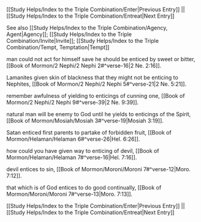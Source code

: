 [[Study Helps/Index to the Triple Combination/Enter|Previous Entry]]  ||  [[Study Helps/Index to the Triple Combination/Entreat|Next Entry]]

 See also [[Study Helps/Index to the Triple Combination/Agency, Agent|Agency]]; [[Study Helps/Index to the Triple Combination/Invite|Invite]]; [[Study Helps/Index to the Triple Combination/Tempt, Temptation|Tempt]]

 man could not act for himself save he should be enticed by sweet or bitter, [[Book of Mormon/2 Nephi/2 Nephi 2#^verse-16|2 Ne. 2:16]].

 Lamanites given skin of blackness that they might not be enticing to Nephites, [[Book of Mormon/2 Nephi/2 Nephi 5#^verse-21|2 Ne. 5:21]].

 remember awfulness of yielding to enticings of cunning one, [[Book of Mormon/2 Nephi/2 Nephi 9#^verse-39|2 Ne. 9:39]].

 natural man will be enemy to God until he yields to enticings of the Spirit, [[Book of Mormon/Mosiah/Mosiah 3#^verse-19|Mosiah 3:19]].

 Satan enticed first parents to partake of forbidden fruit, [[Book of Mormon/Helaman/Helaman 6#^verse-26|Hel. 6:26]].

 how could you have given way to enticing of devil, [[Book of Mormon/Helaman/Helaman 7#^verse-16|Hel. 7:16]].

 devil entices to sin, [[Book of Mormon/Moroni/Moroni 7#^verse-12|Moro. 7:12]].

 that which is of God entices to do good continually, [[Book of Mormon/Moroni/Moroni 7#^verse-13|Moro. 7:13]].

[[Study Helps/Index to the Triple Combination/Enter|Previous Entry]]  ||  [[Study Helps/Index to the Triple Combination/Entreat|Next Entry]]